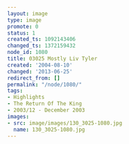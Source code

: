 ```yaml
---
layout: image
type: image
promote: 0
status: 1
created_ts: 1092143406
changed_ts: 1372159432
node_id: 1080
title: 03025 Mostly Liv Tyler
created: '2004-08-10'
changed: '2013-06-25'
redirect_from: []
permalink: "/node/1080/"
tags:
- Highlights
- The Return Of The King
- 2003/12 - December 2003
images:
- src: image/images/130_3025-1080.jpg
  name: 130_3025-1080.jpg
---
```


